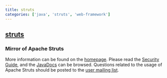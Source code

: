 ```yaml
---
title: struts
categories: ['java', 'struts', 'web-framework']
---
```

## [struts](https://github.com/apache/struts)

### Mirror of Apache Struts


More information can be found on the [homepage](https://struts.apache.org/). Please read the [Security Guide](https://struts.apache.org/security/),
and the [JavaDocs](https://struts.apache.org/maven/struts2-core/apidocs/index.html) can be browsed.
Questions related to the usage of Apache Struts should be posted to the [user mailing list](https://struts.apache.org/mail.html).
